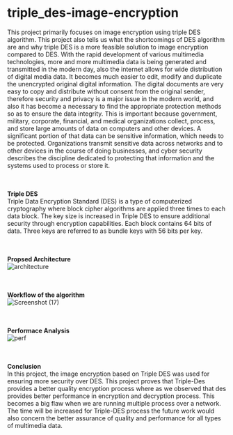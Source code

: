 # triple_des-image-encryption

This project primarily focuses on image encryption using triple DES algorithm. This 
project also tells us what the shortcomings of DES algorithm are and why triple DES 
is a more feasible solution to image encryption compared to DES. With the rapid 
development of various multimedia technologies, more and more multimedia data is 
being generated and transmitted in the modern day, also the internet allows for wide 
distribution of digital media data. It becomes much easier to edit, modify and 
duplicate the unencrypted original digital information. The digital documents are very 
easy to copy and distribute without consent from the original sender, therefore 
security and privacy is a major issue in the modern world, and also it has become a 
necessary to find the appropriate protection methods so as to ensure the data 
integrity. This is important because government, military, corporate, financial, and 
medical organizations collect, process, and store large amounts of data on 
computers and other devices. A significant portion of that data can be sensitive 
information, which needs to be protected. Organizations transmit sensitive data 
across networks and to other devices in the course of doing businesses, and cyber 
security describes the discipline dedicated to protecting that information and the 
systems used to process or store it.<br/><br/><br/>

<b>Triple DES</b><br/>
Triple Data Encryption Standard (DES) is a type of computerized cryptography 
where block cipher algorithms are applied three times to each data block. The key 
size is increased in Triple DES to ensure additional security through encryption 
capabilities. Each block contains 64 bits of data. Three keys are referred to as 
bundle keys with 56 bits per key.<br/><br/><br/>

<b>Propsed Architecture</b><br/>
![architecture](https://user-images.githubusercontent.com/62279370/120650478-76615f80-c49b-11eb-975b-685bc9903a68.PNG)
<br/><br/><br/>

<b>Workflow of the algorithm</b><br/>
![Screenshot (17)](https://user-images.githubusercontent.com/62279370/120650758-bcb6be80-c49b-11eb-8df9-6eadd03dd930.png)
<br/><br/><br/>

<b>Performace Analysis</b><br/>
![perf](https://user-images.githubusercontent.com/62279370/120651056-f8ea1f00-c49b-11eb-852f-a58080cd3926.PNG)
<br/><br/><br/>

<b>Conclusion</b><br/>
In this project, the image encryption based on 
Triple DES was used for ensuring more security over DES. 
This project proves that Triple-Des provides a better quality 
encryption process where as we observed that des provides better performance in 
encryption and decryption process. This becomes a big flaw when we are running 
multiple process over a network. The time will be increased for Triple-DES process 
the future work would also concern the better assurance of quality and performance 
for all types of multimedia data. 
